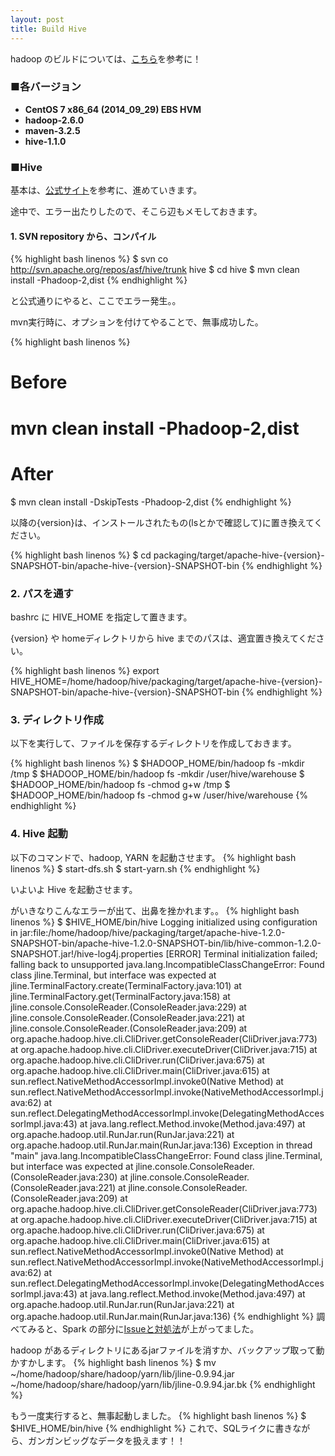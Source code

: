 ```yaml
---
layout: post
title: Build Hive
---
```


hadoop のビルドについては、<a href="./../build-hadoop/" target="_blank">こちら</a>を参考に！

### ■各バージョン
- **CentOS 7 x86_64 (2014_09_29) EBS HVM**
- **hadoop-2.6.0**
- **maven-3.2.5**
- **hive-1.1.0**

### ■**Hive**
基本は、<a href="https://cwiki.apache.org/confluence/display/Hive/GettingStarted" target="_blank">公式サイト</a>を参考に、進めていきます。

途中で、エラー出たりしたので、そこら辺もメモしておきます。

#### 1. SVN repository から、コンパイル

{% highlight bash linenos %}
$ svn co http://svn.apache.org/repos/asf/hive/trunk hive
$ cd hive
$ mvn clean install -Phadoop-2,dist
{% endhighlight %}

と公式通りにやると、ここでエラー発生。。

mvn実行時に、オプションを付けてやることで、無事成功した。

{% highlight bash linenos %}
# Before
# mvn clean install -Phadoop-2,dist
# After
$ mvn clean install -DskipTests -Phadoop-2,dist
{% endhighlight %}

以降の{version}は、インストールされたもの(lsとかで確認して)に置き換えてください。

{% highlight bash linenos %}
$ cd packaging/target/apache-hive-{version}-SNAPSHOT-bin/apache-hive-{version}-SNAPSHOT-bin
{% endhighlight %}

### 2. パスを通す
bashrc に HIVE_HOME を指定して置きます。

{version} や homeディレクトリから hive までのパスは、適宜置き換えてください。

{% highlight bash linenos %}
export HIVE_HOME=/home/hadoop/hive/packaging/target/apache-hive-{version}-SNAPSHOT-bin/apache-hive-{version}-SNAPSHOT-bin
{% endhighlight %}

### 3. ディレクトリ作成
以下を実行して、ファイルを保存するディレクトリを作成しておきます。

{% highlight bash linenos %}
$ $HADOOP_HOME/bin/hadoop fs -mkdir       /tmp
$ $HADOOP_HOME/bin/hadoop fs -mkdir       /user/hive/warehouse
$ $HADOOP_HOME/bin/hadoop fs -chmod g+w   /tmp
$ $HADOOP_HOME/bin/hadoop fs -chmod g+w   /user/hive/warehouse
{% endhighlight %}

### 4. Hive 起動
以下のコマンドで、hadoop, YARN を起動させます。
{% highlight bash linenos %}
$ start-dfs.sh
$ start-yarn.sh
{% endhighlight %}

いよいよ Hive を起動させます。

がいきなりこんなエラーが出て、出鼻を挫かれます。。
{% highlight bash linenos %}
$ $HIVE_HOME/bin/hive
Logging initialized using configuration in jar:file:/home/hadoop/hive/packaging/target/apache-hive-1.2.0-SNAPSHOT-bin/apache-hive-1.2.0-SNAPSHOT-bin/lib/hive-common-1.2.0-SNAPSHOT.jar!/hive-log4j.properties
[ERROR] Terminal initialization failed; falling back to unsupported
java.lang.IncompatibleClassChangeError: Found class jline.Terminal, but interface was expected
	at jline.TerminalFactory.create(TerminalFactory.java:101)
	at jline.TerminalFactory.get(TerminalFactory.java:158)
	at jline.console.ConsoleReader.<init>(ConsoleReader.java:229)
	at jline.console.ConsoleReader.<init>(ConsoleReader.java:221)
	at jline.console.ConsoleReader.<init>(ConsoleReader.java:209)
	at org.apache.hadoop.hive.cli.CliDriver.getConsoleReader(CliDriver.java:773)
	at org.apache.hadoop.hive.cli.CliDriver.executeDriver(CliDriver.java:715)
	at org.apache.hadoop.hive.cli.CliDriver.run(CliDriver.java:675)
	at org.apache.hadoop.hive.cli.CliDriver.main(CliDriver.java:615)
	at sun.reflect.NativeMethodAccessorImpl.invoke0(Native Method)
	at sun.reflect.NativeMethodAccessorImpl.invoke(NativeMethodAccessorImpl.java:62)
	at sun.reflect.DelegatingMethodAccessorImpl.invoke(DelegatingMethodAccessorImpl.java:43)
	at java.lang.reflect.Method.invoke(Method.java:497)
	at org.apache.hadoop.util.RunJar.run(RunJar.java:221)
	at org.apache.hadoop.util.RunJar.main(RunJar.java:136)
Exception in thread "main" java.lang.IncompatibleClassChangeError: Found class jline.Terminal, but interface was expected
	at jline.console.ConsoleReader.<init>(ConsoleReader.java:230)
	at jline.console.ConsoleReader.<init>(ConsoleReader.java:221)
	at jline.console.ConsoleReader.<init>(ConsoleReader.java:209)
	at org.apache.hadoop.hive.cli.CliDriver.getConsoleReader(CliDriver.java:773)
	at org.apache.hadoop.hive.cli.CliDriver.executeDriver(CliDriver.java:715)
	at org.apache.hadoop.hive.cli.CliDriver.run(CliDriver.java:675)
	at org.apache.hadoop.hive.cli.CliDriver.main(CliDriver.java:615)
	at sun.reflect.NativeMethodAccessorImpl.invoke0(Native Method)
	at sun.reflect.NativeMethodAccessorImpl.invoke(NativeMethodAccessorImpl.java:62)
	at sun.reflect.DelegatingMethodAccessorImpl.invoke(DelegatingMethodAccessorImpl.java:43)
	at java.lang.reflect.Method.invoke(Method.java:497)
	at org.apache.hadoop.util.RunJar.run(RunJar.java:221)
	at org.apache.hadoop.util.RunJar.main(RunJar.java:136)
{% endhighlight %}
調べてみると、Spark の部分に<a href="https://cwiki.apache.org/confluence/display/Hive/Hive+on+Spark%3A+Getting+Started#HiveonSpark:GettingStarted-CommonIssues(Greenareresolved,willberemovedfromthislist)" target="_blank">Issueと対処法</a>が上がってました。

hadoop があるディレクトリにあるjarファイルを消すか、バックアップ取って動かすかします。
{% highlight bash linenos %}
$ mv ~/home/hadoop/share/hadoop/yarn/lib/jline-0.9.94.jar ~/home/hadoop/share/hadoop/yarn/lib/jline-0.9.94.jar.bk
{% endhighlight %}

もう一度実行すると、無事起動しました。
{% highlight bash linenos %}
$ $HIVE_HOME/bin/hive
{% endhighlight %}
これで、SQLライクに書きながら、ガンガンビッグなデータを扱えます！！
